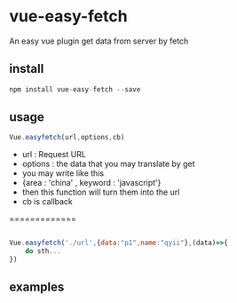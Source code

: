 # vue-easy-fetch
An easy vue plugin get data from server by fetch

## install
``` javascript
npm install vue-easy-fetch --save
```
## usage
``` javascript 
Vue.easyfetch(url,options,cb)
```
* url : Request URL
* options : the data that you may translate by get
* you may write like this 
* {area : 'china' , keyword : 'javascript'}
* then this function will turn them into the url
* cb is callback

=============
``` javascript 

Vue.easyfetch('./url',{data:"p1",name:"qyii"},(data)=>{
	do sth...
})
```

## examples

